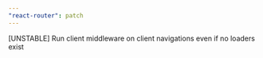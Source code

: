 ```yaml
---
"react-router": patch
---
```


[UNSTABLE] Run client middleware on client navigations even if no loaders exist
